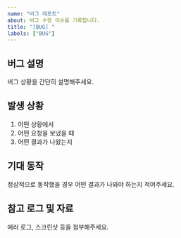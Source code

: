 ```yaml
---
name: "버그 레포트"
about: 버그 수정 이슈를 기록합니다.
title: "[BUG] "
labels: ["BUG"]
---
```


## 버그 설명
버그 상황을 간단히 설명해주세요.

## 발생 상황
1. 어떤 상황에서
2. 어떤 요청을 보냈을 때
3. 어떤 결과가 나왔는지

## 기대 동작 
정상적으로 동작했을 경우 어떤 결과가 나와야 하는지 적어주세요.

## 참고 로그 및 자료
에러 로그, 스크린샷 등을 첨부해주세요.